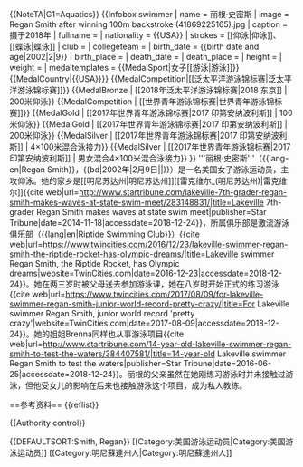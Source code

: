 {{NoteTA|G1=Aquatics}}
{{Infobox swimmer
| name           = 丽根·史密斯
| image          = Regan Smith after winning 100m backstroke (41869225165).jpg
| caption        = 摄于2018年
| fullname       = 
| nationality    = {{USA}}
| strokes        = [[仰泳|仰泳]]、[[蝶泳|蝶泳]]
| club           = 
| collegeteam    = 
| birth_date     = {{birth date and age|2002|2|9}}
| birth_place    = 
| death_date     = 
| death_place    = 
| height         = 
| weight         = 
| medaltemplates = 
{{MedalSport|女子[[游泳|游泳]]}}
{{MedalCountry|{{USA}}}}
{{MedalCompetition|[[泛太平洋游泳锦标赛|泛太平洋游泳锦标赛]]}}
{{MedalBronze | [[2018年泛太平洋游泳锦标赛|2018 东京]] | 200米仰泳}}
{{MedalCompetition | [[世界青年游泳锦标赛|世界青年游泳锦标赛]]}}
{{MedalGold | [[2017年世界青年游泳锦标赛|2017 印第安纳波利斯]] | 100米仰泳}}
{{MedalGold | [[2017年世界青年游泳锦标赛|2017 印第安纳波利斯]] | 200米仰泳}}
{{MedalSilver | [[2017年世界青年游泳锦标赛|2017 印第安纳波利斯]] | 4×100米混合泳接力}}
{{MedalSilver | [[2017年世界青年游泳锦标赛|2017 印第安纳波利斯]] | 男女混合4×100米混合泳接力}}
}} 
'''丽根·史密斯'''（{{lang-en|Regan Smith}}，{{bd|2002年|2月9日||}}）是一名美国女子游泳运动员，主攻仰泳。她的家乡是[[明尼苏达州|明尼苏达州]][[雷克维尔_(明尼苏达州)|雷克维尔]]<ref>{{cite web|url=http://www.startribune.com/lakeville-7th-grader-regan-smith-makes-waves-at-state-swim-meet/283148831/|title=Lakeville 7th-grader Regan Smith makes waves at state swim meet|publisher=Star Tribune|date=2014-11-18|accessdate=2018-12-24}}</ref>，所属俱乐部是激流游泳俱乐部（{{lang|en|Riptide Swimming Club}}）<ref name="twincities20161223">{{cite web|url=https://www.twincities.com/2016/12/23/lakeville-swimmer-regan-smith-the-riptide-rocket-has-olympic-dreams/|title=Lakeville swimmer Regan Smith, the Riptide Rocket, has Olympic dreams|website=TwinCities.com|date=2016-12-23|accessdate=2018-12-24}}</ref>。她在两三岁时被父母送去参加游泳课，她在八岁时开始正式的练习游泳<ref>{{cite web|url=https://www.twincities.com/2017/08/09/for-lakeville-swimmer-regan-smith-junior-world-record-pretty-crazy/|title=For Lakeville swimmer Regan Smith, junior world record 'pretty crazy'|website=TwinCities.com|date=2017-08-09|accessdate=2018-12-24}}</ref>。她的姐姐Brenna同样也从事游泳项目<ref>{{cite web|url=http://www.startribune.com/14-year-old-lakeville-swimmer-regan-smith-to-test-the-waters/384407581/|title=14-year-old Lakeville swimmer Regan Smith to test the waters|publisher=Star Tribune|date=2016-06-25|accessdate=2018-12-24}}</ref>。丽根的父亲虽然在她刚练习游泳时并未接触过游泳，但他受女儿的影响在后来也接触游泳这个项目，成为私人教练<ref name="twincities20161223"/>。

==参考资料==
{{reflist}}

{{Authority control}}

{{DEFAULTSORT:Smith, Regan}}
[[Category:美国游泳运动员|Category:美国游泳运动员]]
[[Category:明尼蘇達州人|Category:明尼蘇達州人]]